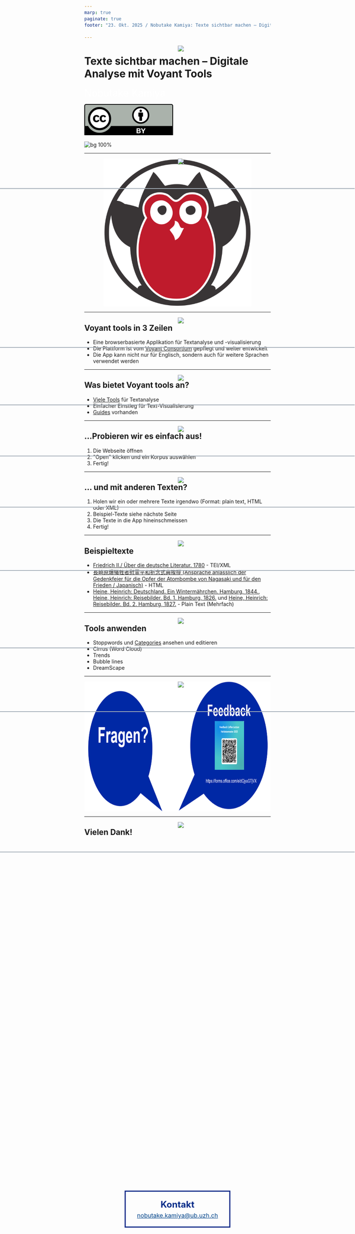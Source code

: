 ```yaml
---
marp: true
paginate: true
footer: "23. Okt. 2025 / Nobutake Kamiya: Texte sichtbar machen – Digitale Analyse mit Voyant Tools"

---
```

<style>
@import 'default';
/* Bootstrap */
@import url('https://cdn.jsdelivr.net/npm/bootstrap@5.0.2/dist/css/bootstrap.min.css');
@import url('https://fonts.googleapis.com/css2?family=Kosugi&family=Roboto+Mono&display=swap');

:root {
  --theme-yellow: #FEDE00;
  --theme-red: #DC6027;
  --theme-blue: #0028A5;
  --theme-grey: #A3ADB7;
}
header {
  width: 100%;
  height: 80px;
  position: absolute;
  left: -1px;
}
.header_2nd {
  border-bottom: 2px solid var(--theme-grey);
}
.img_links {
  position: relative;
  left: 20px;
}
.img_rechts {
  position: relative;
  left: 800px;
}
.img_center {
  display: block;
  margin: 0 auto;
}
section h1 {
  font-size: 2.65rem;
  color: white;
}
section h2 {
    color: var(--theme-blue);
}
.text_white {
    font-size: 1.65rem;
    color: white;
}
.bg_grey {
    position: relative;
    left: -80px;
    width: 1600px;
    height: 520px;
    background-color: var(--theme-grey);
    text-indent: 100px;
    line-height: 200px;
}
.contact-box {
    /* Flexboxを使って子要素を中央に配置 */
    display: flex;
    flex-direction: column; /* 上から下へ並べる */
    justify-content: center; /* 縦方向の中央揃え */
    align-items: center; /* 横方向の中央揃え */

    /* ボックスのスタイル */
    width: 280px;
    padding: 20px 0;
    border: 3px solid #012c89ff; /* 枠線 */
    
    /* ページ全体で中央に配置する場合 */
    position: absolute;
    top: 83%;
    left: 50%;
    transform: translate(-50%, -50%);
  }
  .contact-box p:first-child {
    font-size: 24px;
    font-weight: bold;
    color: #012c89ff;
    margin: 0;
  }
  .contact-box p:last-child {
    font-size: 16px;
    color: #014389;
    text-decoration: underline; /* 下線 */
    margin: 5px 0 0 0;
  }

</style>
<header>
<img src="../uni_img/header_links.png" height=80% class="img_links"/>
<img src="../uni_img/header_rechts.svg" class="img_rechts"/>
</header>

# Texte sichtbar machen – Digitale Analyse mit Voyant Tools
<div class="text_white">
Nobutake Kamiya</div>

![width:100px](./img/by.svg)

![bg 100%](../uni_img/hintergrund_1page.jpg)

---

<header class="header_2nd">
<img src="../uni_img/header_links.png" height=80% class="img_links"/>
<img src="../uni_img/header_rechts.svg" class="img_rechts"/>
</header>



<a href="https://voyant-tools.org/">
  <img width=400  src="./img/voyant.png" class="img_center" alt="Voyant logo">
</a>


---

<header class="header_2nd">
<img src="../uni_img/header_links.png" height=80% class="img_links"/>
<img src="../uni_img/header_rechts.svg" class="img_rechts"/>
</header>

## Voyant tools in 3 Zeilen
- Eine browserbasierte Applikation für Textanalyse und -visualisierung
- Die Plattform ist vom [Voyant Consortium](https://voyant-tools.info/About/) gepflegt und weiter entwickelt 
- Die App kann nicht nur für Englisch, sondern auch für weitere Sprachen verwendet werden

---
<header class="header_2nd">
<img src="../uni_img/header_links.png" height=80% class="img_links"/>
<img src="../uni_img/header_rechts.svg" class="img_rechts"/>
</header>

## Was bietet Voyant tools an?
- [Viele Tools](https://voyant-tools.org/docs/tutorial-tools_.html) für Textanalyse
- Einfacher Einstieg für Text-Visualisierung
- [Guides](https://voyant-tools.org/docs/tutorial-guides.html) vorhanden


---

<header class="header_2nd">
<img src="../uni_img/header_links.png" height=80% class="img_links"/>
<img src="../uni_img/header_rechts.svg" class="img_rechts"/>
</header>

## ...Probieren wir es einfach aus!
1. Die Webseite öffnen
1. "Open" klicken und ein Korpus auswählen
1. Fertig!

---

<header class="header_2nd">
<img src="../uni_img/header_links.png" height=80% class="img_links"/>
<img src="../uni_img/header_rechts.svg" class="img_rechts"/>
</header>

## ... und mit anderen Texten?
1. Holen wir ein oder mehrere Texte irgendwo (Format: plain text, HTML oder XML)
1. Beispiel-Texte siehe nächste Seite 
1. Die Texte in die App hineinschmeissen 
1. Fertig!

---


<header class="header_2nd">
<img src="../uni_img/header_links.png" height=80% class="img_links"/>
<img src="../uni_img/header_rechts.svg" class="img_rechts"/>
</header>

## Beispieltexte

- [Friedrich II./ Über die deutsche Literatur. 1780](https://www.deutschestextarchiv.de/book/view/friedrich_literatur_1780) - TEI/XML
- [長崎原爆犠牲者慰霊平和祈念式典挨拶 (Ansprache anlässlich der Gedenkfeier für die Opfer der Atombombe von Nagasaki und für den Frieden / Japanisch)](https://www.kantei.go.jp/jp/103/statement/2025/0809nagasaki.html) - HTML
- [Heine, Heinrich: Deutschland. Ein Wintermährchen. Hamburg, 1844.](https://www.deutschestextarchiv.de/book/show/heine_wintermaehrchen_1844), [Heine, Heinrich: Reisebilder. Bd. 1. Hamburg, 1826.](https://www.deutschestextarchiv.de/book/show/heine_reisebilder01_1826) und [Heine, Heinrich: Reisebilder. Bd. 2. Hamburg, 1827.](https://www.deutschestextarchiv.de/book/show/heine_reisebilder02_1827) - Plain Text (Mehrfach)

---

<header class="header_2nd">
<img src="../uni_img/header_links.png" height=80% class="img_links"/>
<img src="../uni_img/header_rechts.svg" class="img_rechts"/>
</header>

## Tools anwenden
- Stoppwords und [Categories](https://inquirer.sites.fas.harvard.edu/homecat.htm) ansehen und editieren
- Cirrus (Word Cloud)
- Trends
- Bubble lines
- DreamScape


---
<header class="header_2nd">
<img src="../uni_img/header_links.png" height=80% class="img_links"/>
<img src="../uni_img/header_rechts.svg" class="img_rechts"/>
</header>

<a href="https://forms.office.com/e/dCjyuGTjVX" target="_blanc" rel="noopener noreferrer"><img src="./img/feedback.png" class="img_center" alt="feedback information" height="350"></a>
<div class="contact-box">
  <p>Kontakt</p>
  <p>nobutake.kamiya@ub.uzh.ch</p>
</div>




---

<header class="header_2nd">
<img src="../uni_img/header_links.png" height=80% class="img_links"/>
<img src="../uni_img/header_rechts.svg" class="img_rechts"/>
</header>

## Vielen Dank!

